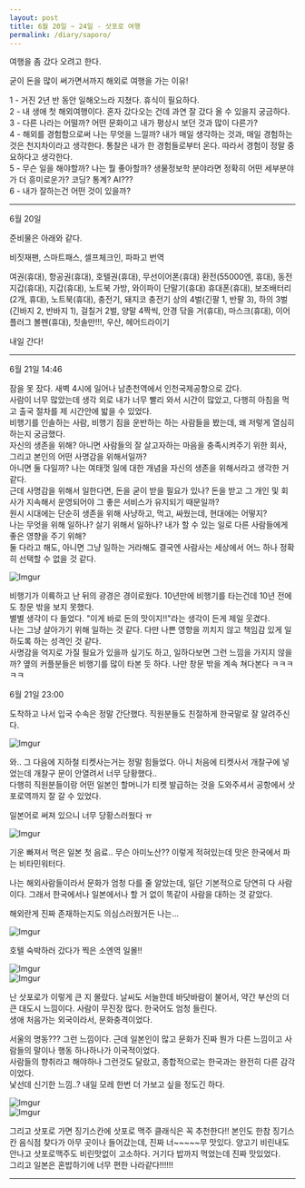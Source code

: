 ```yaml
---
layout: post
title: 6월 20일 ~ 24일 - 삿포로 여행
permalink: /diary/saporo/
---
```



여행을 좀 갔다 오려고 한다.  

굳이 돈을 많이 써가면서까지 해외로 여행을 가는 이유!  

1 - 거진 2년 반 동안 일해오느라 지쳤다. 휴식이 필요하다.  
2 - 내 생애 첫 해외여행이다. 혼자 갔다오는 건데 과연 잘 갔다 올 수 있을지 궁금하다.  
3 - 다른 나라는 어떨까? 어떤 문화이고 내가 평상시 보던 것과 많이 다른가?  
4 - 해외를 경험함으로써 나는 무엇을 느낄까? 내가 매일 생각하는 것과, 매일 경험하는 것은 천지차이라고 생각한다. 통찰은 내가 한 경험들로부터 온다. 따라서 경험이 정말 중요하다고 생각한다.  
5 - 무슨 일을 해야할까? 나는 뭘 좋아할까? 생물정보학 분야라면 정확히 어떤 세부분야가 더 흥미로운가? 코딩? 통계? AI???  
6 - 내가 잘하는건 어떤 것이 있을까?

---  

6월 20일

준비물은 아래와 같다.  

비짓재팬, 스마트패스, 셀프체크인, 파파고 번역

여권(휴대), 항공권(휴대), 호텔권(휴대), 무선이어폰(휴대)
환전(55000엔, 휴대), 동전 지갑(휴대), 지갑(휴대), 노트북 가방, 와이파이 단말기(휴대)
휴대폰(휴대), 보조배터리(2개, 휴대), 노트북(휴대), 충전기, 돼지코 충전기
상의 4벌(긴팔 1, 반팔 3), 하의 3벌(긴바지 2, 반바지 1), 
걸칠거 2벌, 양말 4짝씩, 안경 닦을 거(휴대), 마스크(휴대), 이어플러그
볼펜(휴대), 칫솔만!!!, 우산, 헤어드라이기

내일 간다!

---  

6월 21일 14:46

잠을 못 잤다. 새벽 4시에 일어나 남춘천역에서 인천국제공항으로 갔다.  
사람이 너무 많았는데 생각 외로 내가 너무 빨리 와서 시간이 많았고, 다행히 아침을 먹고 출국 절차를 제 시간안에 밟을 수 있었다.  
비행기를 인솔하는 사람, 비행기 짐을 운반하는 하는 사람들을 봤는데, 왜 저렇게 열심히 하는지 궁금했다.  
자신의 생존을 위해? 아니면 사람들의 잘 살고자하는 마음을 충족시켜주기 위한 회사, 그리고 본인의 어떤 사명감을 위해서일까?  
아니면 둘 다일까? 나는 여태껏 일에 대한 개념을 자신의 생존을 위해서라고 생각한 거 같다.  
근데 사명감을 위해서 일한다면, 돈을 굳이 받을 필요가 있나? 돈을 받고 그 개인 및 회사가 지속해서 운영되어야 그 좋은 서비스가 유지되기 때문일까?  
원시 시대에는 단순히 생존을 위해 사냥하고, 먹고, 싸웠는데, 현대에는 어떻지?  
나는 무엇을 위해 일하나? 살기 위해서 일하나? 내가 할 수 있는 일로 다른 사람들에게 좋은 영향을 주기 위해?  
둘 다라고 해도, 아니면 그냥 일하는 거라해도 결국엔 사람사는 세상에서 어느 하나 정확히 선택할 수 없을 것 같다.  

![Imgur](https://imgur.com/aeaTyVQ.jpg)

비행기가 이륙하고 난 뒤의 광경은 경이로웠다. 10년만에 비행기를 타는건데 10년 전에도 창문 밖을 보지 못했다.  
별별 생각이 다 들었다. "이게 바로 돈의 맛이지!!"라는 생각이 든게 제일 웃겼다.  
나는 그냥 살아가기 위해 일하는 것 같다. 다만 나쁜 영향을 끼치지 않고 책임감 있게 일하도록 하는 성격인 것 같다.  
사명감을 억지로 가질 필요가 있을까 싶기도 하고, 일하다보면 그런 느낌을 가지지 않을까?
옆의 커플분들은 비행기를 많이 타본 듯 하다. 나만 창문 밖을 계속 쳐다본다 ㅋㅋㅋㅋㅋ   

6월 21일 23:00

도착하고 나서 입국 수속은 정말 간단했다. 직원분들도 친절하게 한국말로 잘 알려주신다.  

![Imgur](https://imgur.com/OfdaFKo.jpg)  

와.. 그 다음에 지하철 티켓사는거는 정말 힘들었다. 아니 처음에 티켓사서 개찰구에 넣었는데 개찰구 문이 안열려서 너무 당황했다..  
다행히 직원분들이랑 어떤 일본인 할머니가 티켓 발급하는 것을 도와주셔서 공항에서 삿포로역까지 잘 갈 수 있었다.  

일본어로 써져 있으니 너무 당황스러웠다 ㅠ  

![Imgur](https://imgur.com/rrZZjuy.jpg)  

기운 빠져서 먹은 일본 첫 음료.. 무슨 아미노산?? 이렇게 적혀있는데 맛은 한국에서 파는 비타민워터다.  

나는 해외사람들이라서 문화가 엄청 다를 줄 알았는데, 일단 기본적으로 당연히 다 사람이다. 그래서 한국에서나 일본에서나 할 거 없이 똑같이 사람을 대하는 것 같았다.  

해외란게 진짜 존재하는지도 의심스러웠거든 나는...  



![Imgur](https://imgur.com/Q0NPCEQ.jpg)  

호텔 숙박하러 갔다가 찍은 소엔역 일몰!!   

![Imgur](https://imgur.com/8STnS9F.jpg)  
![Imgur](https://imgur.com/mM1MFdt.jpg)  

난 삿포로가 이렇게 큰 지 몰랐다. 날씨도 서늘한데 바닷바람이 불어서, 약간 부산의 더 큰 대도시 느낌이다. 사람이 무진장 많다. 한국어도 엄청 들린다.  
생애 처음가는 외국이라서, 문화충격이었다.  

서울의 명동??? 그런 느낌이다. 근데 일본인이 많고 문화가 진짜 뭔가 다른 느낌이고 사람들의 말이나 행동 하나하나가 이국적이었다.  
사람들의 향취라고 해야하나 그런것도 달랐고, 종합적으로는 한국과는 완전히 다른 감각이었다.   
낯선데 신기한 느낌..? 내일 모레 한번 더 가보고 싶을 정도긴 하다.  

![Imgur](https://imgur.com/2ZfxE35.jpg)  
![Imgur](https://imgur.com/FxSBs4G.jpg)  

그리고 삿포로 가면 징기스칸에 삿포로 맥주 클래식은 꼭 추천한다!! 본인도 한참 징기스칸 음식점 찾다가 아무 곳이나 들어갔는데, 
진짜 너~~~~~무 맛있다. 양고기 비린내도 안나고 삿포로맥주도 비린맛없이 고소하다. 거기다 밥까지 먹었는데 진짜 맛있었다.   
그리고 일본은 혼밥하기에 너무 편한 나라같다!!!!!!   

---